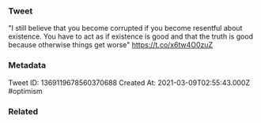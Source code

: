 ### Tweet
"I still believe that you become corrupted if you become resentful about existence. You have to act as if existence is good and that the truth is good because otherwise things get worse" https://t.co/x6tw4O0zuZ

### Metadata
Tweet ID: 1369119678560370688
Created At: 2021-03-09T02:55:43.000Z
#optimism 

### Related

